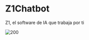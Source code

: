 # Z1Chatbot
Z1, el software de IA que trabaja por ti
<?php echo "Chatbot #z1 creado por developer paysup" ?> 
</head>
<body>
    <img src="https://z1.pe/inc/themes/frontend/Wzdark/Assets/img/banner-1.png" alt="200">
 
</body>
</html>
